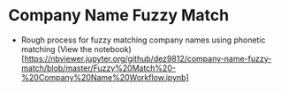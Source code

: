 # Company Name Fuzzy Match
- Rough process for fuzzy matching company names using phonetic matching
(View the notebook)[https://nbviewer.jupyter.org/github/dez9812/company-name-fuzzy-match/blob/master/Fuzzy%20Match%20-%20Company%20Name%20Workflow.ipynb]
